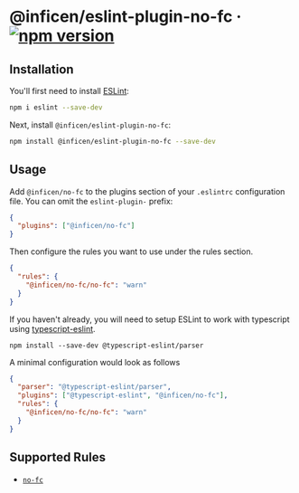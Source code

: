 # @inficen/eslint-plugin-no-fc &middot; [![npm version](https://badge.fury.io/js/@inficen%2Feslint-plugin-no-fc.svg)](https://badge.fury.io/js/@inficen%2Feslint-plugin-no-fc)

## Installation

You'll first need to install [ESLint](https://eslint.org/):

```sh
npm i eslint --save-dev
```

Next, install `@inficen/eslint-plugin-no-fc`:

```sh
npm install @inficen/eslint-plugin-no-fc --save-dev
```

## Usage

Add `@inficen/no-fc` to the plugins section of your `.eslintrc` configuration file. You can omit the `eslint-plugin-` prefix:

```json
{
  "plugins": ["@inficen/no-fc"]
}
```

Then configure the rules you want to use under the rules section.

```json
{
  "rules": {
    "@inficen/no-fc/no-fc": "warn"
  }
}
```

If you haven't already, you will need to setup ESLint to work with typescript using [typescript-eslint](https://github.com/typescript-eslint/typescript-eslint).

```
npm install --save-dev @typescript-eslint/parser
```

A minimal configuration would look as follows

```JSON
{
  "parser": "@typescript-eslint/parser",
  "plugins": ["@typescript-eslint", "@inficen/no-fc"],
  "rules": {
    "@inficen/no-fc/no-fc": "warn"
  }
}
```

## Supported Rules

- [`no-fc`](./docs/rules/no-fc.md)
